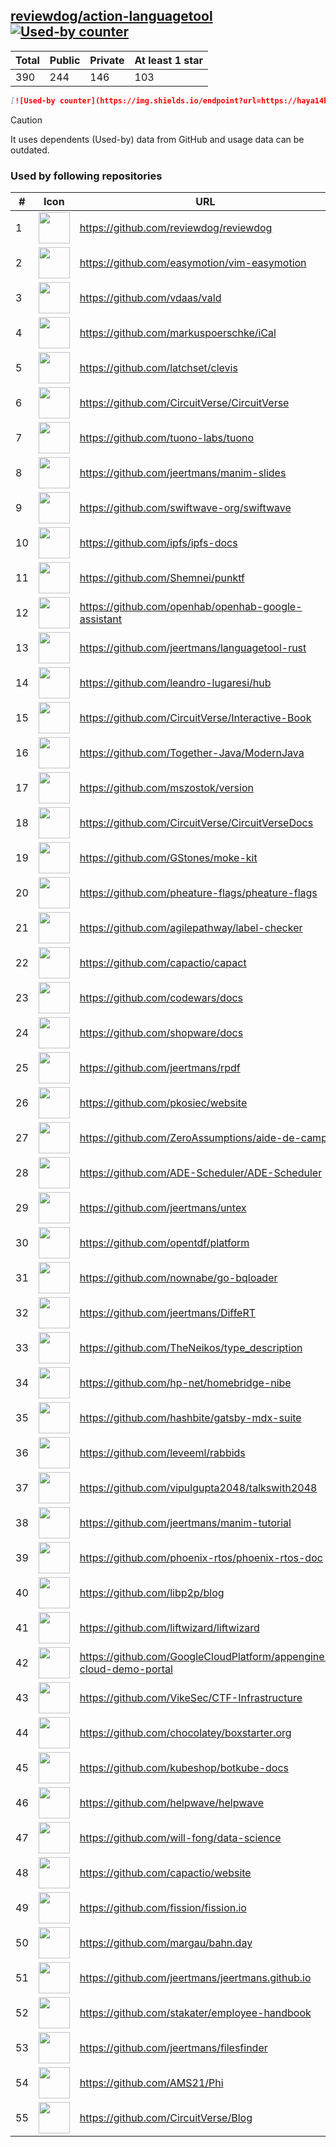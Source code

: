 





## [reviewdog/action-languagetool](https://github.com/reviewdog/action-languagetool) [![Used-by counter](https://img.shields.io/endpoint?url=https://haya14busa.github.io/github-used-by/data/reviewdog/action-languagetool/shieldsio.json)](https://github.com/haya14busa/github-used-by/tree/main/repo/reviewdog/action-languagetool)

| Total | Public | Private | At least 1 star
| ----- | ------ | ------- | ---------------
| 390 | 244 | 146 | 103 |

```md
[![Used-by counter](https://img.shields.io/endpoint?url=https://haya14busa.github.io/github-used-by/data/reviewdog/action-languagetool/shieldsio.json)](https://github.com/haya14busa/github-used-by/tree/main/repo/reviewdog/action-languagetool)
```

> [!CAUTION]
> It uses dependents (Used-by) data from GitHub and usage data can be outdated.

### Used by following repositories

| # | Icon | URL | Stars |
| -- | -- | -- | -- | 
|1|<img src="https://github.com/reviewdog.png" width=50 height=50>|https://github.com/reviewdog/reviewdog|8272|
|2|<img src="https://github.com/easymotion.png" width=50 height=50>|https://github.com/easymotion/vim-easymotion|7580|
|3|<img src="https://github.com/vdaas.png" width=50 height=50>|https://github.com/vdaas/vald|1581|
|4|<img src="https://github.com/markuspoerschke.png" width=50 height=50>|https://github.com/markuspoerschke/iCal|1144|
|5|<img src="https://github.com/latchset.png" width=50 height=50>|https://github.com/latchset/clevis|998|
|6|<img src="https://github.com/CircuitVerse.png" width=50 height=50>|https://github.com/CircuitVerse/CircuitVerse|949|
|7|<img src="https://github.com/tuono-labs.png" width=50 height=50>|https://github.com/tuono-labs/tuono|680|
|8|<img src="https://github.com/jeertmans.png" width=50 height=50>|https://github.com/jeertmans/manim-slides|575|
|9|<img src="https://github.com/swiftwave-org.png" width=50 height=50>|https://github.com/swiftwave-org/swiftwave|559|
|10|<img src="https://github.com/ipfs.png" width=50 height=50>|https://github.com/ipfs/ipfs-docs|307|
|11|<img src="https://github.com/Shemnei.png" width=50 height=50>|https://github.com/Shemnei/punktf|283|
|12|<img src="https://github.com/openhab.png" width=50 height=50>|https://github.com/openhab/openhab-google-assistant|173|
|13|<img src="https://github.com/jeertmans.png" width=50 height=50>|https://github.com/jeertmans/languagetool-rust|169|
|14|<img src="https://github.com/leandro-lugaresi.png" width=50 height=50>|https://github.com/leandro-lugaresi/hub|147|
|15|<img src="https://github.com/CircuitVerse.png" width=50 height=50>|https://github.com/CircuitVerse/Interactive-Book|143|
|16|<img src="https://github.com/Together-Java.png" width=50 height=50>|https://github.com/Together-Java/ModernJava|107|
|17|<img src="https://github.com/mszostok.png" width=50 height=50>|https://github.com/mszostok/version|105|
|18|<img src="https://github.com/CircuitVerse.png" width=50 height=50>|https://github.com/CircuitVerse/CircuitVerseDocs|88|
|19|<img src="https://github.com/GStones.png" width=50 height=50>|https://github.com/GStones/moke-kit|83|
|20|<img src="https://github.com/pheature-flags.png" width=50 height=50>|https://github.com/pheature-flags/pheature-flags|82|
|21|<img src="https://github.com/agilepathway.png" width=50 height=50>|https://github.com/agilepathway/label-checker|82|
|22|<img src="https://github.com/capactio.png" width=50 height=50>|https://github.com/capactio/capact|79|
|23|<img src="https://github.com/codewars.png" width=50 height=50>|https://github.com/codewars/docs|56|
|24|<img src="https://github.com/shopware.png" width=50 height=50>|https://github.com/shopware/docs|51|
|25|<img src="https://github.com/jeertmans.png" width=50 height=50>|https://github.com/jeertmans/rpdf|36|
|26|<img src="https://github.com/pkosiec.png" width=50 height=50>|https://github.com/pkosiec/website|32|
|27|<img src="https://github.com/ZeroAssumptions.png" width=50 height=50>|https://github.com/ZeroAssumptions/aide-de-camp|31|
|28|<img src="https://github.com/ADE-Scheduler.png" width=50 height=50>|https://github.com/ADE-Scheduler/ADE-Scheduler|30|
|29|<img src="https://github.com/jeertmans.png" width=50 height=50>|https://github.com/jeertmans/untex|27|
|30|<img src="https://github.com/opentdf.png" width=50 height=50>|https://github.com/opentdf/platform|22|
|31|<img src="https://github.com/nownabe.png" width=50 height=50>|https://github.com/nownabe/go-bqloader|21|
|32|<img src="https://github.com/jeertmans.png" width=50 height=50>|https://github.com/jeertmans/DiffeRT|19|
|33|<img src="https://github.com/TheNeikos.png" width=50 height=50>|https://github.com/TheNeikos/type_description|19|
|34|<img src="https://github.com/hp-net.png" width=50 height=50>|https://github.com/hp-net/homebridge-nibe|16|
|35|<img src="https://github.com/hashbite.png" width=50 height=50>|https://github.com/hashbite/gatsby-mdx-suite|14|
|36|<img src="https://github.com/leveeml.png" width=50 height=50>|https://github.com/leveeml/rabbids|14|
|37|<img src="https://github.com/vipulgupta2048.png" width=50 height=50>|https://github.com/vipulgupta2048/talkswith2048|12|
|38|<img src="https://github.com/jeertmans.png" width=50 height=50>|https://github.com/jeertmans/manim-tutorial|12|
|39|<img src="https://github.com/phoenix-rtos.png" width=50 height=50>|https://github.com/phoenix-rtos/phoenix-rtos-doc|11|
|40|<img src="https://github.com/libp2p.png" width=50 height=50>|https://github.com/libp2p/blog|9|
|41|<img src="https://github.com/liftwizard.png" width=50 height=50>|https://github.com/liftwizard/liftwizard|9|
|42|<img src="https://github.com/GoogleCloudPlatform.png" width=50 height=50>|https://github.com/GoogleCloudPlatform/appengine-cloud-demo-portal|9|
|43|<img src="https://github.com/VikeSec.png" width=50 height=50>|https://github.com/VikeSec/CTF-Infrastructure|8|
|44|<img src="https://github.com/chocolatey.png" width=50 height=50>|https://github.com/chocolatey/boxstarter.org|7|
|45|<img src="https://github.com/kubeshop.png" width=50 height=50>|https://github.com/kubeshop/botkube-docs|7|
|46|<img src="https://github.com/helpwave.png" width=50 height=50>|https://github.com/helpwave/helpwave|6|
|47|<img src="https://github.com/will-fong.png" width=50 height=50>|https://github.com/will-fong/data-science|6|
|48|<img src="https://github.com/capactio.png" width=50 height=50>|https://github.com/capactio/website|6|
|49|<img src="https://github.com/fission.png" width=50 height=50>|https://github.com/fission/fission.io|6|
|50|<img src="https://github.com/margau.png" width=50 height=50>|https://github.com/margau/bahn.day|5|
|51|<img src="https://github.com/jeertmans.png" width=50 height=50>|https://github.com/jeertmans/jeertmans.github.io|5|
|52|<img src="https://github.com/stakater.png" width=50 height=50>|https://github.com/stakater/employee-handbook|5|
|53|<img src="https://github.com/jeertmans.png" width=50 height=50>|https://github.com/jeertmans/filesfinder|5|
|54|<img src="https://github.com/AMS21.png" width=50 height=50>|https://github.com/AMS21/Phi|5|
|55|<img src="https://github.com/CircuitVerse.png" width=50 height=50>|https://github.com/CircuitVerse/Blog|5|
